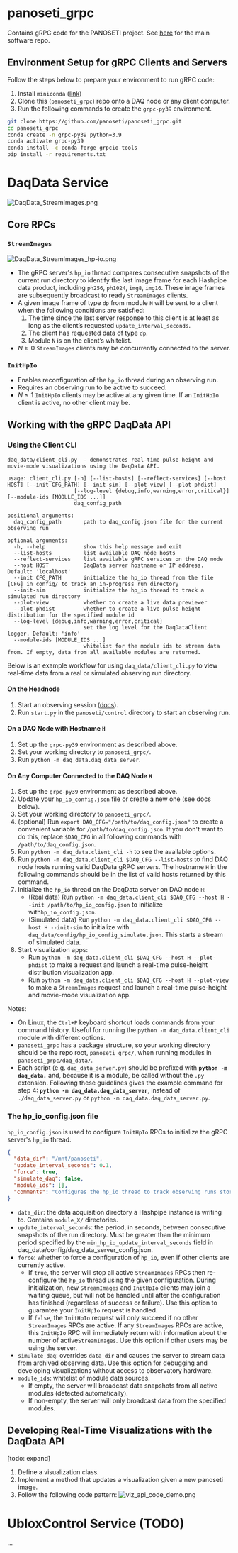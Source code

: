 # panoseti_grpc
Contains gRPC code for the PANOSETI project. See [here](https://github.com/panoseti/panoseti) for the main software repo.

## Environment Setup for gRPC Clients and Servers

Follow the steps below to prepare your environment to run gRPC code:

1. Install `miniconda` ([link](https://www.anaconda.com/docs/getting-started/miniconda/install))
2. Clone this (`panoseti_grpc`) repo onto a DAQ node or any client computer.
3. Run the following commands to create the `grpc-py39` environment. 
```bash
git clone https://github.com/panoseti/panoseti_grpc.git
cd panoseti_grpc
conda create -n grpc-py39 python=3.9
conda activate grpc-py39
conda install -c conda-forge grpcio-tools
pip install -r requirements.txt
```

# DaqData Service
![DaqData_StreamImages.png](docs/DaqData_StreamImages_overview.png)

## Core RPCs
### `StreamImages`

![DaqData_StreamImages_hp-io.png](docs/DaqData_StreamImages_hp-io.png)
- The gRPC server's `hp_io` thread compares consecutive snapshots of the current run directory to identify the last image frame for each Hashpipe data product, including `ph256`, `ph1024`, `img8`, `img16`. These image frames are subsequently broadcast to ready `StreamImages` clients.
- A given image frame of type `dp` from module `N` will be sent to a client when the following conditions are satisfied:
    1. The time since the last server response to this client is at least as long as the client’s requested `update_interval_seconds`.
    2. The client has requested data of type `dp`.
    3. Module `N` is on the client’s whitelist.
- $N \geq 0$ `StreamImages` clients may be concurrently connected to the server.

### `InitHpIo`

- Enables reconfiguration of the `hp_io` thread during an observing run.
- Requires an observing run to be active to succeed.
- $N \leq 1$ `InitHpIo` clients may be active at any given time. If an `InitHpIo` client is active, no other client may be.


## Working with the gRPC DaqData API

### Using the Client CLI

```
daq_data/client_cli.py  - demonstrates real-time pulse-height and movie-mode visualizations using the DaqData API.

usage: client_cli.py [-h] [--list-hosts] [--reflect-services] [--host HOST] [--init CFG_PATH] [--init-sim] [--plot-view] [--plot-phdist]
                     [--log-level {debug,info,warning,error,critical}] [--module-ids [MODULE_IDS ...]]
                     daq_config_path

positional arguments:
  daq_config_path       path to daq_config.json file for the current observing run

optional arguments:
  -h, --help            show this help message and exit
  --list-hosts          list available DAQ node hosts
  --reflect-services    list available gRPC services on the DAQ node
  --host HOST           DaqData server hostname or IP address. Default: 'localhost'
  --init CFG_PATH       initialize the hp_io thread from the file [CFG] in config/ to track an in-progress run directory
  --init-sim            initialize the hp_io thread to track a simulated run directory
  --plot-view           whether to create a live data previewer
  --plot-phdist         whether to create a live pulse-height distribution for the specified module id
  --log-level {debug,info,warning,error,critical}
                        set the log level for the DaqDataClient logger. Default: 'info'
  --module-ids [MODULE_IDS ...]
                        whitelist for the module ids to stream data from. If empty, data from all available modules are returned.
```

Below is an example workflow for using `daq_data/client_cli.py` to view real-time data from a real or simulated observing run directory.

#### On the Headnode
1. Start an observing session ([docs](https://github.com/panoseti/panoseti/wiki/sessions-and-configuration)).
2. Run `start.py` in the `panoseti/control` directory to start an observing run.

#### On a DAQ Node with Hostname `H`
1. Set up the `grpc-py39` environment as described above.
2. Set your working directory to `panoseti_grpc/`.
3. Run `python -m daq_data.daq_data_server`.

#### On Any Computer Connected to the DAQ Node `H`
1. Set up the `grpc-py39` environment as described above.
2. Update your `hp_io_config.json` file or create a new one (see docs below).
3. Set your working directory to `panoseti_grpc/`.
4. (optional) Run `export DAQ_CFG="/path/to/daq_config.json"` to create a convenient variable for `/path/to/daq_config.json`. If you don't want to do this, replace `$DAQ_CFG` in all following commands with `/path/to/daq_config.json`.
5. Run `python -m daq_data.client_cli -h` to see the available options.
6. Run `python -m daq_data.client_cli $DAQ_CFG --list-hosts` to find DAQ node hosts running valid DaqData gRPC servers. The hostname `H` in the following commands should be in the list of valid hosts returned by this command.
7. Initialize the `hp_io` thread on the DaqData server on DAQ node `H`:
   - (Real data) Run `python -m daq_data.client_cli $DAQ_CFG --host H --init /path/to/hp_io_config.json` to initialize with`hp_io_config.json`.
   - (Simulated data) Run `python -m daq_data.client_cli $DAQ_CFG --host H --init-sim` to initialize with `daq_data/config/hp_io_config_simulate.json`. This starts a stream of simulated data.
8. Start visualization apps:
   - Run `python -m daq_data.client_cli $DAQ_CFG --host H --plot-phdist` to make a  request and launch a real-time pulse-height distribution visualization app.
   - Run `python -m daq_data.client_cli $DAQ_CFG --host H --plot-view` to make a `StreamImages` request and launch a real-time pulse-height and movie-mode visualization app.

Notes: 
- On Linux, the `Ctrl+P` keyboard shortcut loads commands from your command history. Useful for running the `python -m daq_data.client_cli` module with different options.
- `panoseti_grpc` has a package structure, so your working directory should be the repo root, `panoseti_grpc/`, when running modules in `panoseti_grpc/daq_data/`.
- Each script (e.g. `daq_data_server.py`) should be prefixed with **`python -m daq_data.`** and, because it is a module, be called without the `.py` extension. Following these guidelines gives the example command for step 4: **`python -m daq_data.daq_data_server`**, instead of `./daq_data_server.py` or  `python -m daq_data.daq_data_server.py`.

### The hp_io_config.json file

`hp_io_config.json` is used to configure `InitHpIo` RPCs to initialize the gRPC server's `hp_io` thread.

```json
{
  "data_dir": "/mnt/panoseti",
  "update_interval_seconds": 0.1,
  "force": true,
  "simulate_daq": false,
  "module_ids": [],
  "comments": "Configures the hp_io thread to track observing runs stored under /mnt/panoseti"
}
```

- `data_dir`: the data acquisition directory a Hashpipe instance is writing to. Contains `module_X/` directories.
- `update_interval_seconds`: the period, in seconds, between consecutive snapshots of the run directory. Must be greater than the minimum period specified by the `min_hp_io_update_interval_seconds` field in daq_data/config/daq_data_server_config.json.
- `force`: whether to force a configuration of `hp_io`, even if other clients are currently active.
    - If `true`, the server will stop all active `StreamImages` RPCs then re-configure the `hp_io` thread using the given configuration. During initialization, new `StreamImages` and `InitHpIo` clients may join a waiting queue, but will not be handled until after the configuration has finished (regardless of success or failure). Use this option to guarantee your `InitHpIo` request is handled.
    - If `false`, the `InitHpIo` request will only succeed if no other `StreamImages` RPCs are active. If any `StreamImages` RPCs are active, this `InitHpIo` RPC will immediately return with information about the number of active`StreamImages`. Use this option if other users may be using the server.
- `simulate_daq`: overrides `data_dir` and causes the server to stream data from archived observing data. Use this option for debugging and developing visualizations without access to observatory hardware.
- `module_ids`: whitelist of module data sources.
    - If empty, the server will broadcast data snapshots from all active modules (detected automatically).
    - If non-empty, the server will only broadcast data from the specified modules.

## Developing Real-Time Visualizations with the DaqData API


[todo: expand]

1. Define a visualization class.
2. Implement a method that updates a visualization given a new panoseti image.
3. Follow the following code pattern:
![viz_api_code_demo.png](docs/viz_api_code_demo.png)

# UbloxControl Service (TODO)
...
